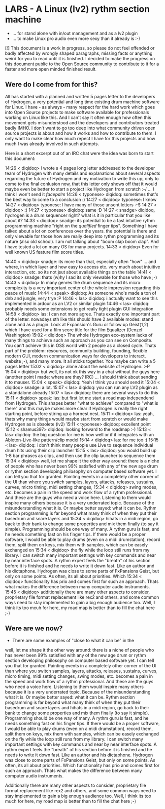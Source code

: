 # LARS - A Linux (lv2) rythm section machine

 + ... for stand alone with in/out management and as a lv2 plugin
 + ... to make Linux pro audio even more sexy than it already is :-)

[!] This document is a work in progress, so please do not feel offended or badly affected by wrongly shaped paragraphs, missing facts or anything weird for you to read until it is finished. I decided to make the progress on this document public to the Open Source community to contribute to it for a faster and more open minded finished result.

Were do I come from for this?
-----------------------------

All has started with a planned and written 5 pages letter to the developers of Hydrogen, a very potential and long time existing drum machine software for Linux. I have - as always - many respect for the hard work which goes into Open Source projects to make software available for professionals working on Linux like this. And I can't say it often enough how often this movement gets misunderstood and the developers and contributors treated badly IMHO. I don't want to go too deep into what community driven open source projects is about and how it works and how to contribute to them. I only want to make clear how much repect I have for this projects and how much I was already involved in such attempts.

Here is a short excerpt out of an IRC chat were the idea was born to start this document:

14:26 < diqidoq> I wrote a 4 pages long letter addressed to the developer team of Hydrogen with many details and explanations about several aspects regarding the future of Hydrogen and my motivation to write this up, only to come to the final conlusion now, that this letter only shows off that it would maybe even be better to start a project like Hydrogen from scratch :-/ ... I think I won't send it *facepalm*
14:26 < typonese> diqidoq: sometimes that's the best way to come to a conclusion :)
14:27 < diqidoq> typonese: I know
14:27 < diqidoq> typonese: I have many of those unsent letters :-$
14:27 < diqidoq> :)
14:27 < typonese> diqidoq: same :D
14:27 < snadge> diqidoq, hydrogen is a drum sequencer right? what is it in particular that you like about it?
14:33 < diqidoq> snadge: its potential to be a fast intuitive rythm programming machine "right on the _qualified_ finger tips". Something I have talked about a lot on conferences over the years. the potential is there and only viewable for those how are really deep into rythm programming and its nature (also old school). I am not talking about "boom clap boom clap". And I have tested a lot on many OS for many projects. 
14:33 < diqidoq> Even for well known US feature film score titles.

14:40 < diqidoq> snadge: its more than that, especially often "how" ... and where, in which layer and how easy to access etc. very much about intuitive interaction, etc. so its not jsut about available things on the table
14:41 < diqidoq> snadge: thats (w)hy I sad its only viewable for those who have ;-)
14:43 < diqidoq> In many genres the drum sequence and its micro complexity is a very important center of the whole impression regarding this peace of music
14:44 < speak> diqidoq: As someone who's made a ton of dnb and jungle, very trye :P
14:46 < las> diqidoq: i actually want to see this implemented in ardour as an LV2 or similar plugin
14:46 < las> diqidoq: probably needs some extensions to get really tight plugin GUI integration
14:58 < diqidoq> las: I can not more agree. Thats exactly one important part of the letter. nowadays sth like this should have 2 available modes: stand alone and as a plugin. Look at Fxpansion's Guru or follow up Geist(1,2) which I have used for a film score title for the film Equalizer (Denzel Washington)
15:02 < diqidoq> The whole Hydrogen eco-system lacks of many things to achieve such an approach as you can see on Composite. You can't achieve this in OSS world with 2 people as a closed cycle. Thats part of the problem: resources, community building, founding, flexible modern GUI, modern communication ways for developers to interact, website ;-), and many more. It all sticks together. You maybe can write a 5 pages letter 
15:02 < diqidoq> alone about the website of Hydrogen. :-P
15:04 < diqidoq> but well, its not ok this way in a chat without the guys here (another point I made: where are they? IRC) ... I should think about sending it to mauser.
15:04 < speak> diqidoq: Yeah I think you should send it
15:04 < diqidoq> snadge: a lot.
15:07 < las> diqidoq: you can run any LV2 plugin as a standalone already
15:07 < las> diqidoq: there are several ways to do this
15:11 < diqidoq> speak: las: but first let me start a road map independend from Hydrogen. This shapes better "what to achieve" compared to "what is there" and this maybe makes more clear if Hydrogen is really the right starting point, before stiring up a hornest nest.
15:11 < diqidoq> las: yeah, thats why many things would maybe start from scratch or would make Hydrogen as is obsolete (lv2)
15:11 < typonese> diqidoq: excellent point
15:12 < shamus397> diqidoq: looking forward to the roadmap :-)
15:13 < las> diqidoq: the big question for me is how well or if it integrates with an Ableton-Live-like pattern/clip model
15:14 < diqidoq> las: for me too :)
15:15 < las> diqidoq: i don't think many people use Live to sequence individual drum hits using their clip launcher
15:15 < las> diqidoq: you would build up 1-8 bar phrases as clips, and then use the clip launcher to sequence them
15:34 < diqidoq> well, let me shape it the other way around: there is a niche of people who has never been 99% satisfied with any of the new age drum or rythm section developing philosophy on computer based software yet. I can tell you that for granted. Painting events in a completely other corner of the UI than where you switch samples, layers, attacks, releases, sustains, curves, micro timing, midi setting changes, 
15:34 < diqidoq> swing modes, etc. becomes a pain in the speed and work flow of a rythm professional. And these are the guys who need a voice here. Listening to them would inspire many others because it is a very underrated topic. Because of the misunderstanding what it is. Or maybe better sayed: what it can be. Rythm section programming is far beyond what many think of when they put their basedrum and snare layers and 
15:34 < diqidoq> hihats in a midi region, go back to their bank to change some properties and mix them finally (to say it simple). Programming should be one way of many. A rythm guru is fast, and he needs something fast on his finger tips. If there would be a proper software, I would be able to play drums (even on a midi drumstation), record them, split them on keys, mix them with samples, which can be easely exchanged on 
15:34 < diqidoq> the fly while the loop still runs from my library. I can switch many important settings with key commands and near by near interface spots. A rythm expert feels the "breath" of his section before it is finished and he needs to write it down fast. Like an author and his dictaphone. Hydrogen was close to some parts of FxPansions Geist, but only on some points. As often, its all about priorities. Which 
15:34 < diqidoq> functionality has prio and comes first for such an approach. Thats what makes the difference between many computer audio instruments.
15:45 < diqidoq> additionally there are many other aspects to consider, proprietary file format replacement like rex2 and others, and some common ways need to stay implemented to gain a big enough audience too. Well, I think its too mcuh for here, my road map is better than to fill the chat here ;-)

Were are we now?
----------------

 + There are some examples of "close to what it can be" in the 

well, let me shape it the other way around: there is a niche of people who has never been 99% satisfied with any of the new age drum or rythm section developing philosophy on computer based software yet. I can tell you that for granted. Painting events in a completely other corner of the UI than where you switch samples, layers, attacks, releases, sustains, curves, micro timing, midi setting changes, swing modes, etc. becomes a pain in the speed and work flow of a rythm professional. And these are the guys who need a voice here. Listening to them would inspire many others because it is a very underrated topic. Because of the misunderstanding what it is. Or maybe better sayed: what it can be. Rythm section programming is far beyond what many think of when they put their basedrum and snare layers and hihats in a midi region, go back to their bank to change some properties and mix them finally (to say it simple). Programming should be one way of many. A rythm guru is fast, and he needs something fast on his finger tips. If there would be a proper software, I would be able to play drums (even on a midi drumstation), record them, split them on keys, mix them with samples, which can be easely exchanged on the fly while the loop still runs from my library. I can switch many important settings with key commands and near by near interface spots. A rythm expert feels the "breath" of his section before it is finished and he needs to write it down fast. Like an author and his dictaphone. Hydrogen was close to some parts of FxPansions Geist, but only on some points. As often, its all about priorities. Which functionality has prio and comes first for such an approach. Thats what makes the difference between many computer audio instruments.

Additionally there are many other aspects to consider, proprietary file format replacement like rex2 and others, and some common ways need to stay implemented to gain a big enough audience too. Well, I think its too much for here, my road map is better than to fill the chat here ;-)
